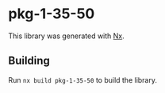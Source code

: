 # pkg-1-35-50

This library was generated with [Nx](https://nx.dev).

## Building

Run `nx build pkg-1-35-50` to build the library.
